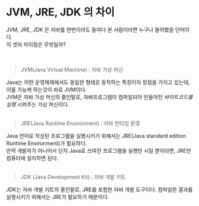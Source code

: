 # JVM, JRE, JDK 의 차이

JVM, JRE, JDK 은 자바를 한번이라도 들여다 본 사람이라면 누구나 들어봤을 단어이다.<br/>
이 셋의 차이점은 무엇일까?<br/>
<br/>
<br/>

> JVM(Java Virtual Machine) : 자바 가상 머신

Java는 어떤 운영체제에서도 동일한 형태로 동작하는 특징이자 장점을 가지고 있는데, 이를 가능케 하는것이 바로 
JVM이다.<br/>
JVM은 자바 가상 머신의 줄인말로, 자바프로그램이 컴파일되어 만들어진 *바이트코드를 실행* 시켜주는 가상 머신이다.<br/>
<br/>

> JRE(Java Runtime Environment) :  자바 런타임 환경

Java 언어로 작성된 프로그램을 실행시키기 위해서는 JRE(Java standard edition Runtime Environment)가 필요하다.<br/>
만약 개발자가 아니어서 단지 Java로 쓰여진 프로그램을 실행만 시킬 뿐이라면, JRE만 컴퓨터에 설치하면 된다.<br/>
<br/>

> JDK (Java Development Kit) : 자바 개발 키트

JDK는 자바 개발 키트의 줄인말로, JRE를 포함한 자바 개발 도구이다. 컴파일한 결과를 실행시키기 위해서는 JRE가 필요하기 때문이다.<br/>

